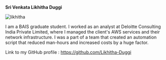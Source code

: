 **Sri Venkata Likhitha Duggi**

![likhitha](https://github.com/Likhitha-Duggi/Introduction/assets/111375986/e4ef6d9e-25fd-47b3-b675-5ee719609eed)

I am a BAIS graduate student. I worked as an analyst at Deloitte Consulting India Private Limited, where I managed the client's AWS services and their network infrastructure. I was a part of a team that created an automation script that reduced man-hours and increased costs by a huge factor.

Link to my GitHub profile : https://github.com/Likhitha-Duggi
